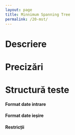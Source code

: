 ```yaml
---
layout: page
title: Minnimum Spanning Tree
permalink: /20-mst/
---
```


# Descriere

# Precizări

# Structură teste

#### Format date intrare
#### Format date ieșire
#### Restricții
